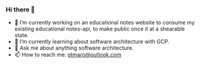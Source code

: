 ### Hi there 👋

- 🔭 I’m currently working on an educational notes website to consume my existing educational notes-api, to make public once it at a shearable state.
- 🌱 I’m currently learning about software architecture with GCP.
- 💬 Ask me about anything software architecture.
- 📫 How to reach me: otmaro@outlook.com

